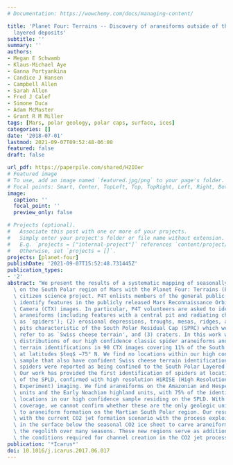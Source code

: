 ```yaml
---
# Documentation: https://wowchemy.com/docs/managing-content/

title: 'Planet Four: Terrains -- Discovery of araneiforms outside of the South Polar
  layered deposits'
subtitle: ''
summary: ''
authors:
- Megan E Schwamb
- Klaus-Michael Aye
- Ganna Portyankina
- Candice J Hansen
- Campbell Allen
- Sarah Allen
- Fred J Calef
- Simone Duca
- Adam McMaster
- Grant R M Miller
tags: [Mars, polar geology, polar caps, surface, ices]
categories: []
date: '2018-07-01'
lastmod: 2021-09-07T09:52:48-06:00
featured: false
draft: false

url_pdf: https://paperpile.com/shared/H2IOer
# Featured image
# To use, add an image named `featured.jpg/png` to your page's folder.
# Focal points: Smart, Center, TopLeft, Top, TopRight, Left, Right, BottomLeft, Bottom, BottomRight.
image:
  caption: ''
  focal_point: ''
  preview_only: false

# Projects (optional).
#   Associate this post with one or more of your projects.
#   Simply enter your project's folder or file name without extension.
#   E.g. `projects = ["internal-project"]` references `content/project/deep-learning/index.md`.
#   Otherwise, set `projects = []`.
projects: [planet-four]
publishDate: '2021-09-07T15:52:48.731445Z'
publication_types:
- '2'
abstract: "We present the results of a systematic mapping of seasonally sculpted terrains\
  \ on the South Polar region of Mars with the Planet Four: Terrains (P4T) online\
  \ citizen science project. P4T enlists members of the general public to visually\
  \ identify features in the publicly released Mars Reconnaissance Orbiter Context\
  \ Camera (CTX) images. In particular, P4T volunteers are asked to identify: (1)\
  \ araneiforms (including features with a central pit and radiating channels known\
  \ as `spiders'); (2) erosional depressions, troughs, mesas, ridges, and quasi-circular\
  \ pits characteristic of the South Polar Residual Cap (SPRC) which we collectively\
  \ refer to as `Swiss cheese terrain', and (3) craters. In this work we present the\
  \ distributions of our high confidence classic spider araneiforms and Swiss cheese\
  \ terrain identifications in 90 CTX images covering 11% of the South polar regions\
  \ at latitudes $łeq$ −75° N. We find no locations within our high confidence spider\
  \ sample that also have confident Swiss cheese terrain identifications. Previously\
  \ spiders were reported as being confined to the South Polar Layered Deposits (SPLD).\
  \ Our work has provided the first identification of spiders at locations outside\
  \ of the SPLD, confirmed with high resolution HiRISE (High Resolution Imaging Science\
  \ Experiment) imaging. We find araneiforms on the Amazonian and Hesperian polar\
  \ units and the Early Noachian highland units, with 75% of the identified araneiform\
  \ locations in our high confidence sample residing on the SPLD. With our current\
  \ coverage, we cannot confirm whether these are the only geologic units conducive\
  \ to araneiform formation on the Martian South Polar region. Our results are consistent\
  \ with the current CO2 jet formation scenario with the process exploiting weaknesses\
  \ in the surface below the seasonal CO2 ice sheet to carve araneiform channels into\
  \ the regolith over many seasons. These new regions serve as additional probes of\
  \ the conditions required for channel creation in the CO2 jet process."
publication: '*Icarus*'
doi: 10.1016/j.icarus.2017.06.017
---
```

